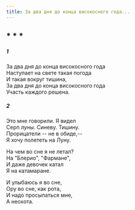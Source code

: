 ```yaml
---
title: За два дня до конца високосного года...
---
```

## * * *

##### 1

За два дня до конца високосного года  
Наступает на свете такая погода  
И такая вокруг тишина,  
За два дня до конца високосного года  
Участь каждого решена.

##### 2

Это мне говорили. Я видел  
Серп луны. Синеву. Тишину.  
Прорицатели -- не в обиде,--  
Я хочу полететь на Луну.

На чем во сне я не летал?  
На "Блерио", "Фармане",  
И даже девочек катал  
Я на катамаране.

И улыбаюсь я во сне,  
Ору во сне, как рота,  
И надо просыпаться мне,  
А неохота.